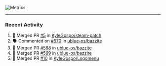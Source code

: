![Metrics](https://metrics.lecoq.io/KyleGospo?template=classic&base=header%2C%20activity%2C%20community%2C%20repositories%2C%20metadata&base.indepth=false&base.hireable=false&base.skip=false&config.timezone=America%2FLos_Angeles)

---
### Recent Activity
<!--START_SECTION:activity-->
1. 🎉 Merged PR [#5](https://github.com/KyleGospo/steam-patch/pull/5) in [KyleGospo/steam-patch](https://github.com/KyleGospo/steam-patch)
2. 🗣 Commented on [#570](https://github.com/ublue-os/bazzite/issues/570#issuecomment-1819867280) in [ublue-os/bazzite](https://github.com/ublue-os/bazzite)
3. 🎉 Merged PR [#568](https://github.com/ublue-os/bazzite/pull/568) in [ublue-os/bazzite](https://github.com/ublue-os/bazzite)
4. 🎉 Merged PR [#569](https://github.com/ublue-os/bazzite/pull/569) in [ublue-os/bazzite](https://github.com/ublue-os/bazzite)
5. 🎉 Merged PR [#10](https://github.com/KyleGospo/Logomenu/pull/10) in [KyleGospo/Logomenu](https://github.com/KyleGospo/Logomenu)
<!--END_SECTION:activity-->
